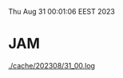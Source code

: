 Thu Aug 31 00:01:06 EEST 2023
# JAM
<a href='./cache/202308/31_00.log'>./cache/202308/31_00.log</a>
